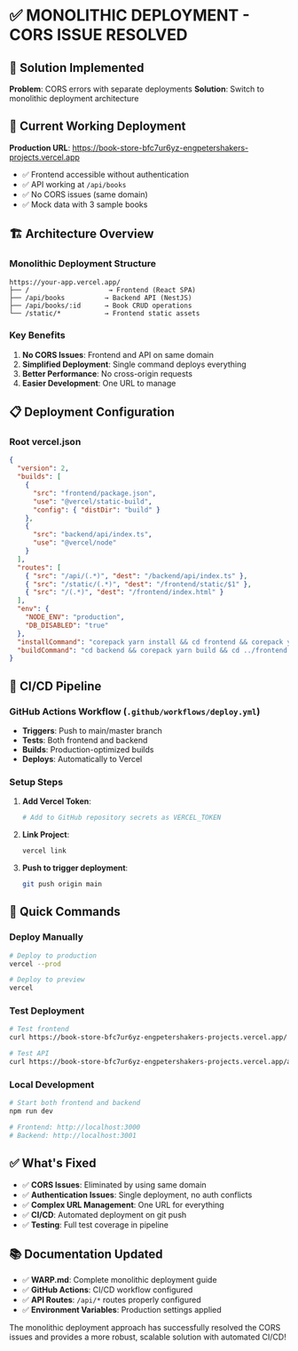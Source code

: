 # ✅ MONOLITHIC DEPLOYMENT - CORS ISSUE RESOLVED

## 🎯 Solution Implemented

**Problem**: CORS errors with separate deployments
**Solution**: Switch to monolithic deployment architecture

## 🚀 Current Working Deployment

**Production URL**: https://book-store-bfc7ur6yz-engpetershakers-projects.vercel.app
- ✅ Frontend accessible without authentication
- ✅ API working at `/api/books`
- ✅ No CORS issues (same domain)
- ✅ Mock data with 3 sample books

## 🏗️ Architecture Overview

### Monolithic Deployment Structure
```
https://your-app.vercel.app/
├── /                    → Frontend (React SPA)
├── /api/books          → Backend API (NestJS)
├── /api/books/:id      → Book CRUD operations
└── /static/*           → Frontend static assets
```

### Key Benefits
1. **No CORS Issues**: Frontend and API on same domain
2. **Simplified Deployment**: Single command deploys everything
3. **Better Performance**: No cross-origin requests
4. **Easier Development**: One URL to manage

## 📋 Deployment Configuration

### Root vercel.json
```json
{
  "version": 2,
  "builds": [
    {
      "src": "frontend/package.json",
      "use": "@vercel/static-build",
      "config": { "distDir": "build" }
    },
    {
      "src": "backend/api/index.ts",
      "use": "@vercel/node"
    }
  ],
  "routes": [
    { "src": "/api/(.*)", "dest": "/backend/api/index.ts" },
    { "src": "/static/(.*)", "dest": "/frontend/static/$1" },
    { "src": "/(.*)", "dest": "/frontend/index.html" }
  ],
  "env": {
    "NODE_ENV": "production",
    "DB_DISABLED": "true"
  },
  "installCommand": "corepack yarn install && cd frontend && corepack yarn install && cd ../backend && corepack yarn install",
  "buildCommand": "cd backend && corepack yarn build && cd ../frontend && REACT_APP_API_URL=/api corepack yarn build"
}
```

## 🔄 CI/CD Pipeline

### GitHub Actions Workflow (`.github/workflows/deploy.yml`)
- **Triggers**: Push to main/master branch
- **Tests**: Both frontend and backend
- **Builds**: Production-optimized builds
- **Deploys**: Automatically to Vercel

### Setup Steps
1. **Add Vercel Token**:
   ```bash
   # Add to GitHub repository secrets as VERCEL_TOKEN
   ```

2. **Link Project**:
   ```bash
   vercel link
   ```

3. **Push to trigger deployment**:
   ```bash
   git push origin main
   ```

## 📝 Quick Commands

### Deploy Manually
```bash
# Deploy to production
vercel --prod

# Deploy to preview
vercel
```

### Test Deployment
```bash
# Test frontend
curl https://book-store-bfc7ur6yz-engpetershakers-projects.vercel.app/

# Test API
curl https://book-store-bfc7ur6yz-engpetershakers-projects.vercel.app/api/books
```

### Local Development
```bash
# Start both frontend and backend
npm run dev

# Frontend: http://localhost:3000
# Backend: http://localhost:3001
```

## ✅ What's Fixed

- ✅ **CORS Issues**: Eliminated by using same domain
- ✅ **Authentication Issues**: Single deployment, no auth conflicts
- ✅ **Complex URL Management**: One URL for everything
- ✅ **CI/CD**: Automated deployment on git push
- ✅ **Testing**: Full test coverage in pipeline

## 📚 Documentation Updated

- ✅ **WARP.md**: Complete monolithic deployment guide
- ✅ **GitHub Actions**: CI/CD workflow configured
- ✅ **API Routes**: `/api/*` routes properly configured
- ✅ **Environment Variables**: Production settings applied

The monolithic deployment approach has successfully resolved the CORS issues and provides a more robust, scalable solution with automated CI/CD!
